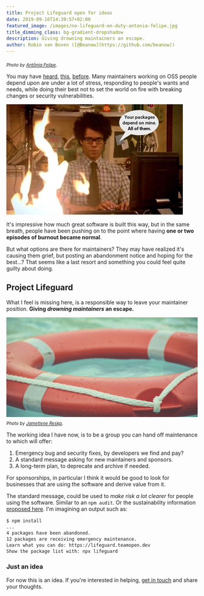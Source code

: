 ```yaml
---
title: Project Lifeguard open for ideas
date: 2019-09-16T14:39:57+02:00
featured_image: /images/no-lifeguard-on-duty-antonia-felipe.jpg
title_dimming_class: bg-gradient-dropshadow
description: Giving drowning maintainers an escape.
author: Robin van Boven ([@Beanow](https://github.com/beanow))
---
```


<sub>*Photo by [Antônia Felipe](https://unsplash.com/@a_mfelipe).*</sub>

You may have
[heard](https://nolanlawson.com/2017/03/05/what-it-feels-like-to-be-an-open-source-maintainer/),
[this](https://www.youtube.com/watch?v=0t85TyH-h04),
[before](https://github.com/notify-rs/notify/issues/209).
Many maintainers working on OSS people depend upon are under
a lot of stress, responding to people's wants and needs, while doing
their best not to set the world on fire with breaking changes or security
vulnerabilities.

![Your packages depend on mine. All of them.](/images/all-your-upstream.png)

It's impressive how much great software is built this way,
but in the same breath, people have been pushing on to the
point where having **one or two episodes of burnout became normal**.

But what options are there for maintainers?
They may have realized it's causing them grief, but
posting an abandonment notice and hoping for the best&hellip;?
That seems like a last resort and something you could
feel quite guilty about doing.

## Project Lifeguard

What I feel is missing here, is a responsible way to leave your
maintainer position. **Giving _drowning maintainers_ an escape.**

![Life buoy](/images/life-buoy-jametlene-reskp.jpg)
<sub>*Photo by [Jametlene Reskp](https://unsplash.com/@reskp).*</sub>

The working idea I have now, is to be a group you can hand off
maintenance to which will offer:

1. Emergency bug and security fixes, by developers we find and pay?
1. A standard message asking for new maintainers and sponsors.
1. A long-term plan, to deprecate and archive if needed.

For sponsorships, in particular I think it would be good to look for businesses
that are using the software and derive value from it.

The standard message, could be used to _make risk a lot clearer_
for people using the software. Similar to an `npm audit`.
Or the sustainability information [proposed here](https://writing.kemitchell.com/2019/04/12/package-json-sustainability.html).
I'm imagining an output such as:

```
$ npm install
...
4 packages have been abandoned.
12 packages are receiving emergency maintenance.
Learn what you can do: https://lifeguard.teamopen.dev
Show the package list with: npx lifeguard
```

### Just an idea

For now this is an idea. If you're interested in helping,
[get in touch](/community) and share your thoughts.
